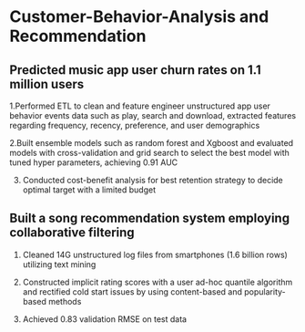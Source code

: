 # Customer-Behavior-Analysis and Recommendation
## Predicted music app user churn rates on 1.1 million users 
1.Performed ETL to clean and feature engineer unstructured app user behavior events data such as play, search and download, extracted features regarding frequency, recency, preference, and user demographics

2.Built ensemble models such as random forest and Xgboost and evaluated models with cross-validation and grid search to select the best model with tuned hyper parameters, achieving 0.91 AUC

3. Conducted cost-benefit analysis for best retention strategy to decide optimal target with a limited budget
## Built a song recommendation system employing collaborative filtering
1. Cleaned 14G unstructured log files from smartphones (1.6 billion rows) utilizing text mining

2. Constructed implicit rating scores with a user ad-hoc quantile algorithm and rectified cold start issues by using
content-based and popularity-based methods

3. Achieved 0.83 validation RMSE on test data
